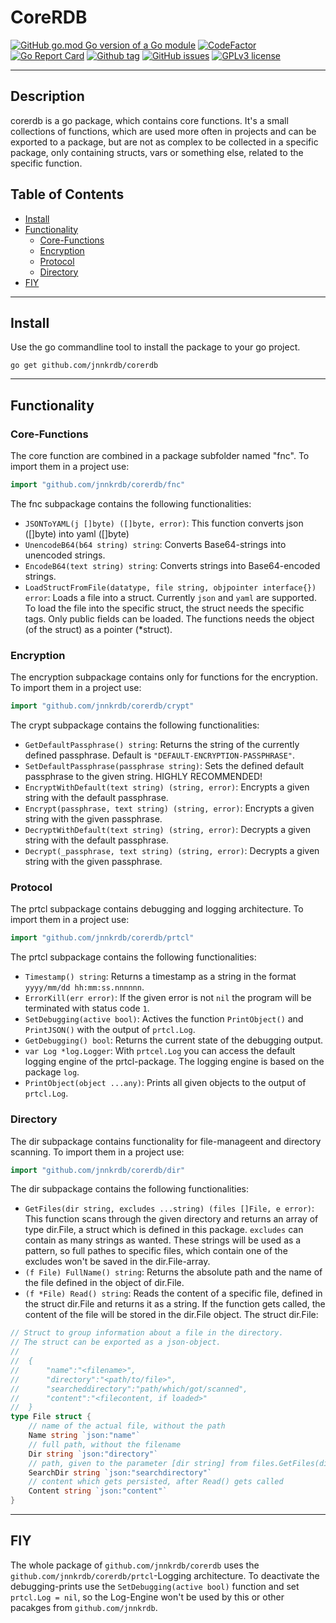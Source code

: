 # CoreRDB
[![GitHub go.mod Go version of a Go module](https://img.shields.io/github/go-mod/go-version/jnnkrdb/corerdb)](https://github.com/jnnkrdb/corerdb)
[![CodeFactor](https://www.codefactor.io/repository/github/jnnkrdb/corerdb/badge)](https://www.codefactor.io/repository/github/jnnkrdb/corerdb)
[![Go Report Card](https://goreportcard.com/badge/github.com/jnnkrdb/corerdb)](https://goreportcard.com/report/github.com/jnnkrdb/corerdb)
[![Github tag](https://badgen.net/github/tag/jnnkrdb/corerdb)](https://github.com/jnnkrdb/corerdb/tags/)
[![GitHub issues](https://badgen.net/github/issues/jnnkrdb/corerdb/)](https://github.com/jnnkrdb/corerdb/issues/)
[![GPLv3 license](https://img.shields.io/badge/License-GPLv3-blue.svg)](http://perso.crans.org/besson/LICENSE.html)

---
## Description
corerdb is a go package, which contains core functions. It's a small collections of functions, which are used more often in projects and can be exported to a package, but are not as complex to be collected in a specific package, only containing structs, vars or something else, related to the specific function.
## Table of Contents

- [Install](#-install)
- [Functionality](#-functionality)
  - [Core-Functions](#-core-functions)
  - [Encryption](#-encryption)
  - [Protocol](#-protocol)
  - [Directory](#-directory)
- [FIY](#-fiy)
---
## Install
Use the go commandline tool to install the package to your go project.
```
go get github.com/jnnkrdb/corerdb
```
---
## Functionality
### Core-Functions
The core function are combined in a package subfolder named "fnc". To import them in a project use:
```go
import "github.com/jnnkrdb/corerdb/fnc"
```
The fnc subpackage contains the following functionalities:
- ``JSONToYAML(j []byte) ([]byte, error)``: This function converts json ([]byte) into yaml ([]byte)
- ``UnencodeB64(b64 string) string``: Converts Base64-strings into unencoded strings.
- ``EncodeB64(text string) string``: Converts strings into Base64-encoded strings.
- ``LoadStructFromFile(datatype, file string, objpointer interface{}) error``: Loads a file into a struct. Currently ``json`` and ``yaml`` are supported. To load the file into the specific struct, the struct needs the specific tags. Only public fields can be loaded. The functions needs the object (of the struct) as a pointer (*struct).
### Encryption
The encryption subpackage contains only for functions for the encryption. To import them in a project use:
```go
import "github.com/jnnkrdb/corerdb/crypt"
```
The crypt subpackage contains the following functionalities:
- ``GetDefaultPassphrase() string``: Returns the string of the currently defined passphrase. Default is ``"DEFAULT-ENCRYPTION-PASSPHRASE"``.
- ``SetDefaultPassphrase(passphrase string)``: Sets the defined default passphrase to the given string. HIGHLY RECOMMENDED!
- ``EncryptWithDefault(text string) (string, error)``: Encrypts a given string with the default passphrase.
- ``Encrypt(passphrase, text string) (string, error)``: Encrypts a given string with the given passphrase.
- ``DecryptWithDefault(text string) (string, error)``: Decrypts a given string with the default passphrase.
- ``Decrypt(_passphrase, text string) (string, error)``: Decrypts a given string with the given passphrase.
### Protocol
The prtcl subpackage contains debugging and logging architecture. To import them in a project use:
```go
import "github.com/jnnkrdb/corerdb/prtcl"
```
The prtcl subpackage contains the following functionalities:
- ``Timestamp() string``: Returns a timestamp as a string in the format ``yyyy/mm/dd hh:mm:ss.nnnnnn``.
- ``ErrorKill(err error)``: If the given error is not `nil` the program will be terminated with status code `1`.
- ``SetDebugging(active bool)``: Actives the function ``PrintObject()`` and ``PrintJSON()`` with the output of ``prtcl.Log``.
- ``GetDebugging() bool``: Returns the current state of the debugging output.
- ``var Log *log.Logger``: With ``prtcel.Log`` you can access the default logging engine of the prtcl-package. The logging engine is based on the package `log`.
- ``PrintObject(object ...any)``: Prints all given objects to the output of `prtcl.Log`.
### Directory
The dir subpackage contains functionality for file-manageent and directory scanning. To import them in a project use:
```go
import "github.com/jnnkrdb/corerdb/dir"
```
The dir subpackage contains the following functionalities:
- ``GetFiles(dir string, excludes ...string) (files []File, e error)``: This function scans through the given directory and returns an array of type dir.File, a struct which is defined in this package. `excludes` can contain as many strings as wanted. These strings will be used as a pattern, so full pathes to specific files, which contain one of the excludes won't be saved in the dir.File-array.
- ``(f File) FullName() string``: Returns the absolute path and the name of the file defined in the object of dir.File.
- ``(f *File) Read() string``: Reads the content of a specific file, defined in the struct dir.File and returns it as a string. If the function gets called, the content of the file will be stored in the dir.File object.
The struct dir.File:
```go
// Struct to group information about a file in the directory.
// The struct can be exported as a json-object.
//
//	{
//		"name":"<filename>",
//		"directory":"<path/to/file>",
//		"searcheddirectory":"path/which/got/scanned",
//		"content":"<filecontent, if loaded>"
//	}
type File struct {
	// name of the actual file, without the path
	Name string `json:"name"`
	// full path, without the filename
	Dir string `json:"directory"`
	// path, given to the parameter [dir string] from files.GetFiles(dir string)
	SearchDir string `json:"searchdirectory"`
	// content which gets persisted, after Read() gets called
	Content string `json:"content"`
}
```
---
## FIY
The whole package of `github.com/jnnkrdb/corerdb` uses the `github.com/jnnkrdb/corerdb/prtcl`-Logging architecture. To deactivate the debugging-prints use the `SetDebugging(active bool)` function and set `prtcl.Log = nil`, so the Log-Engine won't be used by this or other pacakges from `github.com/jnnkrdb`.
